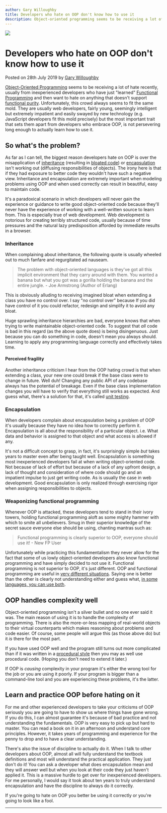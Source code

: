 ```yaml
---
author: Gary Willoughby
title: Developers who hate on OOP don't know how to use it
description: Object-oriented programming seems to be receiving a lot of hate recently, usually from inexperienced developers who have just learned functional programming.
---
```


![]($root-path$/articles/images/developers-who-hate-on-oop-don't-know-how-to-use-it.jpg)

# Developers who hate on OOP don't know how to use it

<time>Posted on 28th July 2019 by [Gary Willoughby]($root-path$/pages/about.html)</time>

[Object-Oriented Programming](https://en.wikipedia.org/wiki/Object-oriented_programming) seems to be receiving a lot of hate recently, usually from inexperienced developers who have just "learned" [Functional Programming](https://en.wikipedia.org/wiki/Functional_programming) and then want to hate on anything that doesn't support [functional purity](https://en.wikipedia.org/wiki/Pure_function). Unfortunately, this crowd always seems to fit the same mold. They are usually web developers, fairly young, seemingly intelligent but extremely impatient and easily swayed by new technology (e.g. JavaScript developers fit this mold precisely) but the most important trait that sets them apart from developers who embrace OOP, is not persevering long enough to actually learn how to use it.

## So what's the problem?

As far as I can tell, the biggest reason developers hate on OOP is over the misapplication of [inheritance](https://en.wikipedia.org/wiki/Inheritance_(object-oriented_programming)) (resulting in [bloated code](https://en.wikipedia.org/wiki/Code_bloat)) or [encapsulation](https://en.wikipedia.org/wiki/Encapsulation_(computer_programming)) isn't working out (diffusing responsibilities of objects). The irony here is that if they had exposure to better code they wouldn't have such a negative view. Inheritance and encapsulation are extremely important when modeling problems using OOP and when used correctly can result in beautiful, easy to maintain code.

It's a paradoxical scenario in which developers will never gain the experience or guidance to write good object-oriented code because they'll never have the experience of working with a well-written source to learn from. This is especially true of web development. Web development is notorious for creating terribly structured code, usually because of time pressures and the natural lazy predisposition afforded by immediate results in a browser.

### Inheritance

When complaining about inheritance, the following quote is usually wheeled out to much fanfare and regurgitated ad nauseam.

> The problem with object-oriented languages is they've got all this implicit environment that they carry around with them. You wanted a banana but what you got was a gorilla holding the banana and the entire jungle. - Joe Armstrong (Author of Erlang)

This is obviously alluding to receiving imagined bloat when extending a class you have no control over. I say "no control over" because If you did have control of it you could refactor, redesign and simplify it to avoid any bloat.

Huge sprawling inheritance hierarchies are bad, everyone knows that when trying to write maintainable object-oriented code. To suggest that _all_ code is bad in this regard (as the above quote does) is being disingenuous. Just because you can do something in code, doesn't mean you always should. Learning to apply any programming language correctly and effectively takes time.

#### Perceived fragility

Another inheritance criticism I hear from the OOP hating crowd is that when extending a class, your new one could break if the base class were to change in future. Well duh! Changing any public API of any codebase always has the potential of breakage. Even if the base class implementation changes you will have to verify that everything still works as expected. And guess what, there's a solution for that, it's called [unit testing](https://en.wikipedia.org/wiki/Unit_testing).

### Encapsulation

When developers complain about encapsulation being a problem of OOP it's usually because they have no idea how to correctly perform it. Encapsulation is all about the responsibility of a particular object. i.e. What data and behavior is assigned to that object and what access is allowed if any.

It's not a difficult concept to grasp, in fact, it's surprisingly simple _but_ takes years to master even after being taught well. Encapsulation is something most inexperienced developers fail at when writing object-oriented code. Not because of lack of effort but because of a lack of any upfront design, a lack of thought and consideration of where code should go and an impatient impulse to just get writing code. As is usually the case in web development. Good encapsulation is only realized through exercising rigor when assigning responsibilities to objects.

### Weaponizing functional programming

Whenever OOP is attacked, these developers tend to stand in their ivory towers, holding functional programming aloft as some mighty hammer with which to smite all unbelievers. Smug in their superior knowledge of the secret sauce everyone else should be using, chanting mantras such as:

> Functional programming is clearly superior to OOP, everyone should use it! - New FP User

Unfortunately while practicing this fundamentalism they never allow for the fact that some of us lowly object-oriented developers also know functional programming and have simply decided to not use it. Functional programming is not superior to OOP, it's just different. OOP and functional programming are useful in [very different situations](https://stackoverflow.com/a/2079678/13227). Saying one is better than the other is clearly not understanding either and guess what, [in some languages, you can use both](https://en.wikipedia.org/wiki/D_(programming_language)#Programming_paradigms).

## OOP handles complexity well

Object-oriented programming isn't a silver bullet and no one ever said it was. The main reason of using it is to handle the complexity of programming. There is also the more-or-less mapping of real-world objects to their virtual counterparts which makes reasoning about problems and code easier. Of course, some people will argue this (as those above do) but it _is_ there for the most part.

If you have used OOP well and the program still turns out more complicated than if it was written in a [procedural style](https://en.wikipedia.org/wiki/Procedural_programming) then you may as well use procedural code. (Hoping you don't need to extend it later.)

If OOP is _causing_ complexity in your program it's either the wrong tool for the job or you are using it poorly. If your program is bigger than a command-line tool and you are experiencing these problems, it's the latter.

## Learn and practice OOP before hating on it

For me and other experienced developers to take your criticisms of OOP seriously you are going to have to show us where things have gone wrong. If you do this, I can almost guarantee it's because of bad practice and not understanding the fundamentals. OOP is very easy to pick up but hard to master. You can read a book on it in an afternoon and understand core principles. However, it takes years of programming and experience for the penny to drop and to have a clear understanding.

There's also the issue of discipline to actually do it. When I talk to other developers about OOP, almost all will fully understand the textbook definitions and most will understand the practical application. They just don't do it! You can ask a developer what does encapsulation mean and they will answer well but when you look at their code they just haven't applied it. This is a massive hurdle to get over for inexperienced developers. For me personally, I would say it took about ten years to truly understand encapsulation and have the discipline to always do it correctly.

If you're going to hate on OOP you better be using it correctly or you're going to look like a fool.

---
